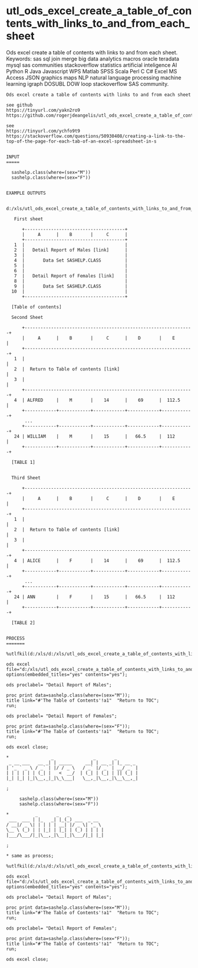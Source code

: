 # utl_ods_excel_create_a_table_of_contents_with_links_to_and_from_each_sheet
Ods excel create a table of contents with links to and from each sheet.  Keywords: sas sql join merge big data analytics macros oracle teradata mysql sas communities stackoverflow statistics artificial inteligence AI Python R Java Javascript WPS Matlab SPSS Scala Perl C C# Excel MS Access JSON graphics maps NLP natural language processing machine learning igraph DOSUBL DOW loop stackoverflow SAS community.

    Ods excel create a table of contents with links to and from each sheet

    see github
    https://tinyurl.com/yakn2ro9
    https://github.com/rogerjdeangelis/utl_ods_excel_create_a_table_of_contents_with_links_to_and_from_each_sheet

    see
    https://tinyurl.com/ychfo9t9
    https://stackoverflow.com/questions/50930408/creating-a-link-to-the-top-of-the-page-for-each-tab-of-an-excel-spreadsheet-in-s


    INPUT
    =====

      sashelp.class(where=(sex="M"))
      sashelp.class(where=(sex="F"))


    EXAMPLE OUTPUTS

       d:/xls/utl_ods_excel_create_a_table_of_contents_with_links_to_and_from_each_sheet.xlsx

       First sheet

          +--------------------------------------+
          |     A      |    B       |     C      |
          +--------------------------------------+
       1  |                                      |
       2  |   Detail Report of Males [link]      |
       3  |                                      |
       4  |       Data Set SASHELP.CLASS         |
       5  |                                      |
       6  |                                      |
       7  |   Detail Report of Females [link]    |
       8  |                                      |
       9  |       Data Set SASHELP.CLASS         |
      10  |                                      |
          +--------------------------------------+

      [Table of contents]

      Second Sheet

          +----------------------------------------------------------------+
          |     A      |    B       |     C      |    D       |    E       |
          +----------------------------------------------------------------+
       1  |                                                                |
       2  |  Return to Table of contents [link]                            |
       3  |                                                                |
          +----------------------------------------------------------------+
       4  | ALFRED     |    M       |    14      |    69      |  112.5     |
          +------------+------------+------------+------------+------------+
           ...
          +------------+------------+------------+------------+------------+
       24 | WILLIAM    |    M       |    15      |   66.5     |  112       |
          +------------+------------+------------+------------+------------+

      [TABLE 1]


      Third Sheet

          +----------------------------------------------------------------+
          |     A      |    B       |     C      |    D       |    E       |
          +----------------------------------------------------------------+
       1  |                                                                |
       2  |  Return to Table of contents [link]                            |
       3  |                                                                |
          +----------------------------------------------------------------+
       4  | ALICE      |    F       |    14      |    69      |  112.5     |
          +------------+------------+------------+------------+------------+
           ...
          +------------+------------+------------+------------+------------+
       24 | ANN        |    F       |    15      |   66.5     |  112       |
          +------------+------------+------------+------------+------------+

      [TABLE 2]


    PROCESS
    =======

    %utlfkil(d:/xls/d:/xls/utl_ods_excel_create_a_table_of_contents_with_links_to_and_from_each_sheet.xlsx);

    ods excel file="d:/xls/utl_ods_excel_create_a_table_of_contents_with_links_to_and_from_each_sheet.xlsx"
    options(embedded_titles="yes" contents="yes");

    ods proclabel= "Detail Report of Males";

    proc print data=sashelp.class(where=(sex="M"));
    title link="#'The Table of Contents'!a1"  "Return to TOC";
    run;

    ods proclabel= "Detail Report of Females";

    proc print data=sashelp.class(where=(sex="F"));
    title link="#'The Table of Contents'!a1"  "Return to TOC";
    run;

    ods excel close;

    *                _               _       _
     _ __ ___   __ _| | _____     __| | __ _| |_ __ _
    | '_ ` _ \ / _` | |/ / _ \   / _` |/ _` | __/ _` |
    | | | | | | (_| |   <  __/  | (_| | (_| | || (_| |
    |_| |_| |_|\__,_|_|\_\___|   \__,_|\__,_|\__\__,_|

    ;

         sashelp.class(where=(sex="M"))
         sashelp.class(where=(sex="F"))

    *          _       _   _
     ___  ___ | |_   _| |_(_) ___  _ __
    / __|/ _ \| | | | | __| |/ _ \| '_ \
    \__ \ (_) | | |_| | |_| | (_) | | | |
    |___/\___/|_|\__,_|\__|_|\___/|_| |_|

    ;

    * same as process;

    %utlfkil(d:/xls/d:/xls/utl_ods_excel_create_a_table_of_contents_with_links_to_and_from_each_sheet.xlsx);

    ods excel file="d:/xls/utl_ods_excel_create_a_table_of_contents_with_links_to_and_from_each_sheet.xlsx"
    options(embedded_titles="yes" contents="yes");

    ods proclabel= "Detail Report of Males";

    proc print data=sashelp.class(where=(sex="M"));
    title link="#'The Table of Contents'!a1"  "Return to TOC";
    run;

    ods proclabel= "Detail Report of Females";

    proc print data=sashelp.class(where=(sex="F"));
    title link="#'The Table of Contents'!a1"  "Return to TOC";
    run;

    ods excel close;
